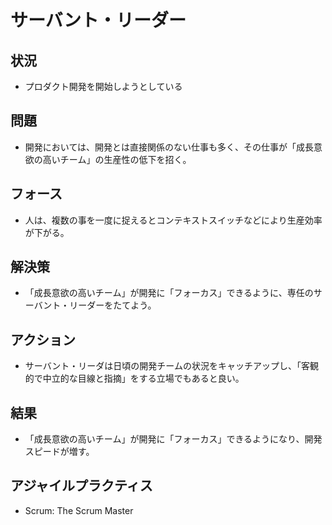 # サーバント・リーダー
## 状況
- プロダクト開発を開始しようとしている

## 問題
- 開発においては、開発とは直接関係のない仕事も多く、その仕事が「成長意欲の高いチーム」の生産性の低下を招く。

## フォース
- 人は、複数の事を一度に捉えるとコンテキストスイッチなどにより生産効率が下がる。

## 解決策
- 「成長意欲の高いチーム」が開発に「フォーカス」できるように、専任のサーバント・リーダーをたてよう。

## アクション
- サーバント・リーダは日頃の開発チームの状況をキャッチアップし、「客観的で中立的な目線と指摘」をする立場でもあると良い。

## 結果
- 「成長意欲の高いチーム」が開発に「フォーカス」できるようになり、開発スピードが増す。

## アジャイルプラクティス
- Scrum: The Scrum Master
